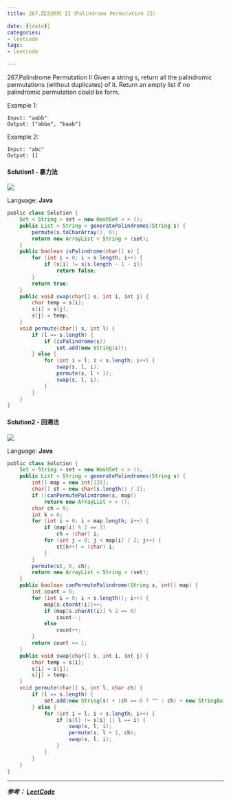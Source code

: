 ```yaml
---
title: 267.回文排列 II（Palindrome Permutation II）

date: {{date}}
categories:
- leetcode
tags:
- leetcode

---
```

267.Palindrome Permutation II
Given a string s, return all the palindromic permutations (without duplicates) of it. Return an empty list if no palindromic permutation could be form.

Example 1:
```
Input: "aabb"
Output: ["abba", "baab"]
```
Example 2:
```
Input: "abc"
Output: []
```

#### Solution1 - 暴力法

![](https://i.loli.net/2020/01/04/rhYZP76J35uw2Ld.png)


Language: **Java**

```java
​public class Solution {
    Set < String > set = new HashSet < > ();
    public List < String > generatePalindromes(String s) {
        permute(s.toCharArray(), 0);
        return new ArrayList < String > (set);
    }
    public boolean isPalindrome(char[] s) {
        for (int i = 0; i < s.length; i++) {
            if (s[i] != s[s.length - 1 - i])
                return false;
        }
        return true;
    }
    public void swap(char[] s, int i, int j) {
        char temp = s[i];
        s[i] = s[j];
        s[j] = temp;
    }
    void permute(char[] s, int l) {
        if (l == s.length) {
            if (isPalindrome(s))
                set.add(new String(s));
        } else {
            for (int i = l; i < s.length; i++) {
                swap(s, l, i);
                permute(s, l + 1);
                swap(s, l, i);
            }
        }
    }
}
```

#### Solution2 - 回溯法

![](https://i.loli.net/2020/01/04/oYc75b1w3EIjAa6.png)

Language: **Java**

```java
​public class Solution {
    Set < String > set = new HashSet < > ();
    public List < String > generatePalindromes(String s) {
        int[] map = new int[128];
        char[] st = new char[s.length() / 2];
        if (!canPermutePalindrome(s, map))
            return new ArrayList < > ();
        char ch = 0;
        int k = 0;
        for (int i = 0; i < map.length; i++) {
            if (map[i] % 2 == 1)
                ch = (char) i;
            for (int j = 0; j < map[i] / 2; j++) {
                st[k++] = (char) i;
            }
        }
        permute(st, 0, ch);
        return new ArrayList < String > (set);
    }
    public boolean canPermutePalindrome(String s, int[] map) {
        int count = 0;
        for (int i = 0; i < s.length(); i++) {
            map[s.charAt(i)]++;
            if (map[s.charAt(i)] % 2 == 0)
                count--;
            else
                count++;
        }
        return count <= 1;
    }
    public void swap(char[] s, int i, int j) {
        char temp = s[i];
        s[i] = s[j];
        s[j] = temp;
    }
    void permute(char[] s, int l, char ch) {
        if (l == s.length) {
            set.add(new String(s) + (ch == 0 ? "" : ch) + new StringBuffer(new String(s)).reverse());
        } else {
            for (int i = l; i < s.length; i++) {
                if (s[l] != s[i] || l == i) {
                    swap(s, l, i);
                    permute(s, l + 1, ch);
                    swap(s, l, i);
                }
            }
        }
    }
}
```


---
***参考：
[LeetCode](https://leetcode.com/articles/palindrome-permutation-ii/)***

